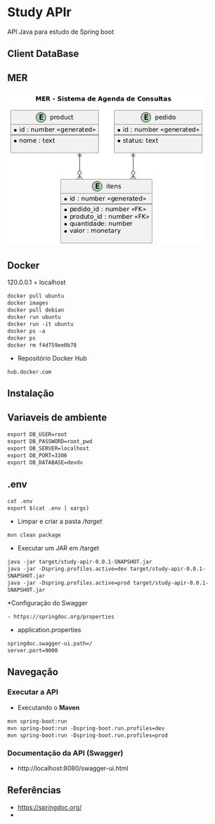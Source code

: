 # Study APIr
API Java para estudo de Spring boot

## Client DataBase

## MER
![Imagem_MER](assets/images/img.png)
## Docker

120.0.0.1 = localhost
```
docker pull ubuntu
docker images
docker pull debian
docker run ubuntu
docker run -it ubuntu
docker ps -a
docker ps
docker rm f4d759ee0b78
```

* Repositório Docker Hub

```
hub.docker.com
```
## Instalação

## Variaveis de ambiente
```
export DB_USER=root
export DB_PASSWORD=root_pwd
export DB_SERVER=localhost
export DB_PORT=3306
export DB_DATABASE=devdv
```

## .env
```
cat .env
export $(cat .env | xargs)
```

- Limpar e criar a pasta _/target_
```
mvn clean package
```

- Executar um JAR em /target
```
java -jar target/study-apir-0.0.1-SNAPSHOT.jar
java -jar -Dspring.profiles.active=dev target/study-apir-0.0.1-SNAPSHOT.jar 
java -jar -Dspring.profiles.active=prod target/study-apir-0.0.1-SNAPSHOT.jar 
```

*Configuração do Swagger

    - https://springdoc.org/properties

- application.properties

```
springdoc.swagger-ui.path=/
server.port=9000
```

## Navegação

### Executar a API
-   Executando o __Maven__

```   
mvn spring-boot:run
mvn spring-boot:run -Dspring-boot.run.profiles=dev
mvn spring-boot:run -Dspring-boot.run.profiles=prod
```

### Documentação da API (Swagger)
- http://localhost:8080/swagger-ui.html

## Referências
-   https://springdoc.org/
- 

